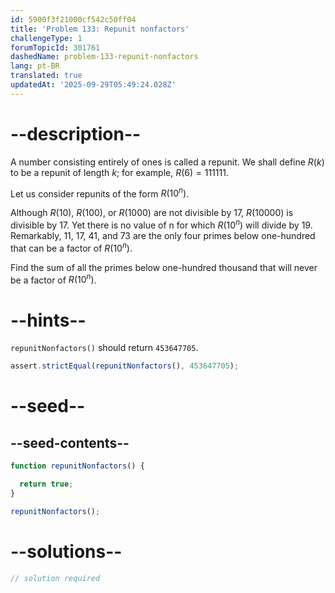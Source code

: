 ```yaml
---
id: 5900f3f21000cf542c50ff04
title: 'Problem 133: Repunit nonfactors'
challengeType: 1
forumTopicId: 301761
dashedName: problem-133-repunit-nonfactors
lang: pt-BR
translated: true
updatedAt: '2025-09-29T05:49:24.028Z'
---
```


# --description--

A number consisting entirely of ones is called a repunit. We shall define $R(k)$ to be a repunit of length $k$; for example, $R(6) = 111111$.

Let us consider repunits of the form $R({10}^n)$.

Although $R(10)$, $R(100)$, or $R(1000)$ are not divisible by 17, $R(10000)$ is divisible by 17. Yet there is no value of n for which $R({10}^n)$ will divide by 19. Remarkably, 11, 17, 41, and 73 are the only four primes below one-hundred that can be a factor of $R({10}^n)$.

Find the sum of all the primes below one-hundred thousand that will never be a factor of $R({10}^n)$.

# --hints--

`repunitNonfactors()` should return `453647705`.

```js
assert.strictEqual(repunitNonfactors(), 453647705);
```

# --seed--

## --seed-contents--

```js
function repunitNonfactors() {

  return true;
}

repunitNonfactors();
```

# --solutions--

```js
// solution required
```
